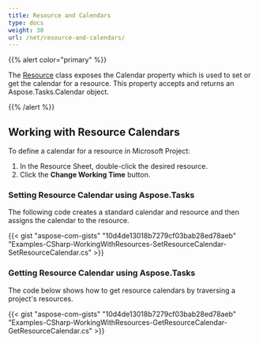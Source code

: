 ```yaml
---
title: Resource and Calendars
type: docs
weight: 30
url: /net/resource-and-calendars/
---
```


{{% alert color="primary" %}} 

The [Resource]() class exposes the Calendar property which is used to set or get the calendar for a resource. This property accepts and returns an Aspose.Tasks.Calendar object.

{{% /alert %}} 
## **Working with Resource Calendars**
To define a calendar for a resource in Microsoft Project:

1. In the Resource Sheet, double-click the desired resource.
1. Click the **Change Working Time** button.
### **Setting Resource Calendar using Aspose.Tasks**
The following code creates a standard calendar and resource and then assigns the calendar to the resource.

{{< gist "aspose-com-gists" "10d4de13018b7279cf03bab28ed78aeb" "Examples-CSharp-WorkingWithResources-SetResourceCalendar-SetResourceCalendar.cs" >}}
### **Getting Resource Calendar using Aspose.Tasks**
The code below shows how to get resource calendars by traversing a project's resources.

{{< gist "aspose-com-gists" "10d4de13018b7279cf03bab28ed78aeb" "Examples-CSharp-WorkingWithResources-GetResourceCalendar-GetResourceCalendar.cs" >}}
